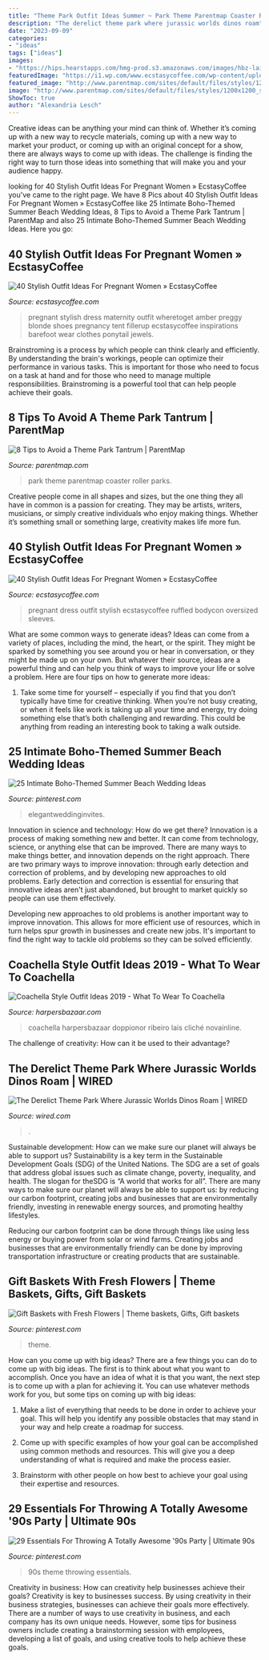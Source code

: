 ```yaml
---
title: "Theme Park Outfit Ideas Summer ~ Park Theme Parentmap Coaster Roller Parks"
description: "The derelict theme park where jurassic worlds dinos roam"
date: "2023-09-09"
categories:
- "ideas"
tags: ["ideas"]
images:
- "https://hips.hearstapps.com/hmg-prod.s3.amazonaws.com/images/hbz-lais-ribeiro-coachella-outfit-1553030138.jpg?crop=1xw:1xh;center,top&amp;resize=480:*"
featuredImage: "https://i1.wp.com/www.ecstasycoffee.com/wp-content/uploads/2016/11/Black-Shift-Dress.jpg?resize=600%2C898"
featured_image: "http://www.parentmap.com/sites/default/files/styles/1200x1200_scaled/public/2018-05/theme-park-roller-coaster-kids-mom-istock_0.jpg?itok=7RWPzJIm"
image: "http://www.parentmap.com/sites/default/files/styles/1200x1200_scaled/public/2018-05/theme-park-roller-coaster-kids-mom-istock_0.jpg?itok=7RWPzJIm"
ShowToc: true
author: "Alexandria Lesch"
---
```



Creative ideas can be anything your mind can think of. Whether it’s coming up with a new way to recycle materials, coming up with a new way to market your product, or coming up with an original concept for a show, there are always ways to come up with ideas. The challenge is finding the right way to turn those ideas into something that will make you and your audience happy.

	

		
looking for 40 Stylish Outfit Ideas For Pregnant Women » EcstasyCoffee you've came to the right page. We have 8 Pics about 40 Stylish Outfit Ideas For Pregnant Women » EcstasyCoffee like 25 Intimate Boho-Themed Summer Beach Wedding Ideas, 8 Tips to Avoid a Theme Park Tantrum | ParentMap and also 25 Intimate Boho-Themed Summer Beach Wedding Ideas. Here you go:
		
    
## 40 Stylish Outfit Ideas For Pregnant Women » EcstasyCoffee

<img loading=lazy src="https://i1.wp.com/www.ecstasycoffee.com/wp-content/uploads/2016/11/Black-Shift-Dress.jpg?resize=600%2C898" onerror="this.onerror=null;this.src='https://tse3.mm.bing.net/th?id=OIP.kF7D7DKlFeHrC3Wgph5dmwHaLF&amp;pid=15.1';" alt="40 Stylish Outfit Ideas For Pregnant Women » EcstasyCoffee">

_Source: ecstasycoffee.com_

>pregnant stylish dress maternity outfit wheretoget amber preggy blonde shoes pregnancy tent fillerup ecstasycoffee inspirations barefoot wear clothes ponytail jewels. 

	

Brainstroming is a process by which people can think clearly and efficiently. By understanding the brain's workings, people can optimize their performance in various tasks. This is important for those who need to focus on a task at hand and for those who need to manage multiple responsibilities. Brainstroming is a powerful tool that can help people achieve their goals.

    
## 8 Tips To Avoid A Theme Park Tantrum | ParentMap

<img loading=lazy src="http://www.parentmap.com/sites/default/files/styles/1200x1200_scaled/public/2018-05/theme-park-roller-coaster-kids-mom-istock_0.jpg?itok=7RWPzJIm" onerror="this.onerror=null;this.src='https://tse1.mm.bing.net/th?id=OIP.mTY8Z3kdEEdK5ht2azWdRAHaE7&amp;pid=15.1';" alt="8 Tips to Avoid a Theme Park Tantrum | ParentMap">

_Source: parentmap.com_

>park theme parentmap coaster roller parks. 

	

Creative people come in all shapes and sizes, but the one thing they all have in common is a passion for creating. They may be artists, writers, musicians, or simply creative individuals who enjoy making things. Whether it’s something small or something large, creativity makes life more fun.

    
## 40 Stylish Outfit Ideas For Pregnant Women » EcstasyCoffee

<img loading=lazy src="https://i1.wp.com/www.ecstasycoffee.com/wp-content/uploads/2016/11/White-Bodycon-Dress-with-Oversized-Ruffled-Sleeves.jpg?resize=600%2C1103" onerror="this.onerror=null;this.src='https://tse4.mm.bing.net/th?id=OIP.NbcfKWFNMbAQD198NwqONwHaNn&amp;pid=15.1';" alt="40 Stylish Outfit Ideas For Pregnant Women » EcstasyCoffee">

_Source: ecstasycoffee.com_

>pregnant dress outfit stylish ecstasycoffee ruffled bodycon oversized sleeves. 

	

What are some common ways to generate ideas?
Ideas can come from a variety of places, including the mind, the heart, or the spirit. They might be sparked by something you see around you or hear in conversation, or they might be made up on your own. But whatever their source, ideas are a powerful thing and can help you think of ways to improve your life or solve a problem. Here are four tips on how to generate more ideas: 
1. Take some time for yourself – especially if you find that you don’t typically have time for creative thinking. When you’re not busy creating, or when it feels like work is taking up all your time and energy, try doing something else that’s both challenging and rewarding. This could be anything from reading an interesting book to taking a walk outside. 

    
## 25 Intimate Boho-Themed Summer Beach Wedding Ideas

<img loading=lazy src="https://i.pinimg.com/originals/89/a8/7d/89a87d611b9172cbbd41c015193d4cf9.jpg" onerror="this.onerror=null;this.src='https://tse2.mm.bing.net/th?id=OIP.JOFtE5oAOfh-lxhH186fNwHaQF&amp;pid=15.1';" alt="25 Intimate Boho-Themed Summer Beach Wedding Ideas">

_Source: pinterest.com_

>elegantweddinginvites. 

	

Innovation in science and technology: How do we get there?
Innovation is a process of making something new and better. It can come from technology, science, or anything else that can be improved. There are many ways to make things better, and innovation depends on the right approach.
There are two primary ways to improve innovation: through early detection and correction of problems, and by developing new approaches to old problems. Early detection and correction is essential for ensuring that innovative ideas aren't just abandoned, but brought to market quickly so people can use them effectively.

Developing new approaches to old problems is another important way to improve innovation. This allows for more efficient use of resources, which in turn helps spur growth in businesses and create new jobs. It's important to find the right way to tackle old problems so they can be solved efficiently.

    
## Coachella Style Outfit Ideas 2019 - What To Wear To Coachella

<img loading=lazy src="https://hips.hearstapps.com/hmg-prod.s3.amazonaws.com/images/hbz-lais-ribeiro-coachella-outfit-1553030138.jpg?crop=1xw:1xh;center,top&amp;resize=480:*" onerror="this.onerror=null;this.src='https://tse3.mm.bing.net/th?id=OIP.dM6QUChSeOfXa5D-eZojPgHaLH&amp;pid=15.1';" alt="Coachella Style Outfit Ideas 2019 - What To Wear To Coachella">

_Source: harpersbazaar.com_

>coachella harpersbazaar doppionor ribeiro lais cliché novainline. 

	

The challenge of creativity: How can it be used to their advantage?
 

    
## The Derelict Theme Park Where Jurassic Worlds Dinos Roam | WIRED

<img loading=lazy src="https://media.wired.com/photos/5909557b76f462691f0128b3/191:100/pass/h_14212142.jpg" onerror="this.onerror=null;this.src='https://tse3.mm.bing.net/th?id=OIP.ICqzMmJA6spEgkFfYZe2mwHaD4&amp;pid=15.1';" alt="The Derelict Theme Park Where Jurassic Worlds Dinos Roam | WIRED">

_Source: wired.com_

>. 

	

Sustainable development: How can we make sure our planet will always be able to support us?
Sustainability is a key term in the Sustainable Development Goals (SDG) of the United Nations. The SDG are a set of goals that address global issues such as climate change, poverty, inequality, and health. The slogan for theSDG is “A world that works for all”.
There are many ways to make sure our planet will always be able to support us: by reducing our carbon footprint, creating jobs and businesses that are environmentally friendly, investing in renewable energy sources, and promoting healthy lifestyles.

Reducing our carbon footprint can be done through things like using less energy or buying power from solar or wind farms. Creating jobs and businesses that are environmentally friendly can be done by improving transportation infrastructure or creating products that are sustainable.

    
## Gift Baskets With Fresh Flowers | Theme Baskets, Gifts, Gift Baskets

<img loading=lazy src="https://i.pinimg.com/736x/b2/98/fe/b298fe5122ac9033b02080e945e43f83.jpg" onerror="this.onerror=null;this.src='https://tse3.mm.bing.net/th?id=OIP.cpOU2nCh2Cqkfd-7np1LLwHaJ3&amp;pid=15.1';" alt="Gift Baskets with Fresh Flowers | Theme baskets, Gifts, Gift baskets">

_Source: pinterest.com_

>theme. 

	

How can you come up with big ideas?
There are a few things you can do to come up with big ideas. The first is to think about what you want to accomplish. Once you have an idea of what it is that you want, the next step is to come up with a plan for achieving it. You can use whatever methods work for you, but some tips on coming up with big ideas:
1. Make a list of everything that needs to be done in order to achieve your goal. This will help you identify any possible obstacles that may stand in your way and help create a roadmap for success.

2. Come up with specific examples of how your goal can be accomplished using common methods and resources. This will give you a deep understanding of what is required and make the process easier.

3. Brainstorm with other people on how best to achieve your goal using their expertise and resources.

    
## 29 Essentials For Throwing A Totally Awesome &#039;90s Party | Ultimate 90s

<img loading=lazy src="https://i.pinimg.com/736x/52/1c/22/521c2259a0cbadb3f0d34914d4b64788--s-party.jpg" onerror="this.onerror=null;this.src='https://tse3.mm.bing.net/th?id=OIP.RP3q1zPpOkemiU86TexgagHaKW&amp;pid=15.1';" alt="29 Essentials For Throwing A Totally Awesome &#039;90s Party | Ultimate 90s">

_Source: pinterest.com_

>90s theme throwing essentials. 

	

Creativity in business: How can creativity help businesses achieve their goals?
Creativity is key to businesses success. By using creativity in their business strategies, businesses can achieve their goals more effectively. There are a number of ways to use creativity in business, and each company has its own unique needs. However, some tips for business owners include creating a brainstorming session with employees, developing a list of goals, and using creative tools to help achieve these goals.


